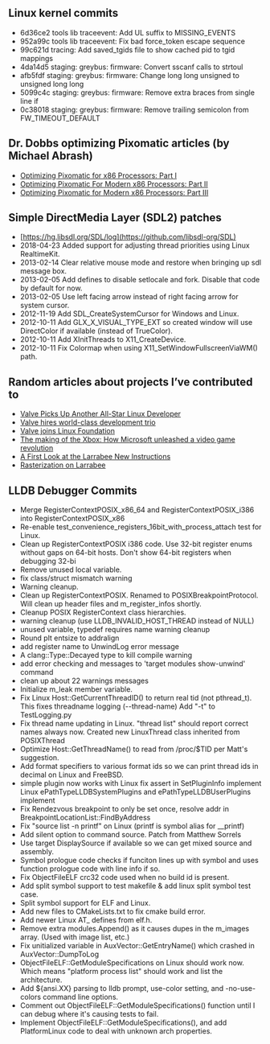 ## Linux kernel commits ##

* 6d36ce2 tools lib traceevent: Add UL suffix to MISSING_EVENTS
* 952a99c tools lib traceevent: Fix bad force_token escape sequence
* 99c621d tracing: Add saved_tgids file to show cached pid to tgid mappings
* 4da14d5 staging: greybus: firmware: Convert sscanf calls to strtoul
* afb5fdf staging: greybus: firmware: Change long long unsigned to unsigned long long
* 5099c4c staging: greybus: firmware: Remove extra braces from single line if
* 0c38018 staging: greybus: firmware: Remove trailing semicolon from FW_TIMEOUT_DEFAULT

## Dr. Dobbs optimizing Pixomatic articles (by Michael Abrash) ##

* [Optimizing Pixomatic for x86 Processors: Part I](http://www.drdobbs.com/architecture-and-design/optimizing-pixomatic-for-x86-processors/184405765)
* [Optimizing Pixomatic For Modern x86 Processors: Part II](http://www.drdobbs.com/optimizing-pixomatic-for-modern-x86-proc/184405807)
* [Optimizing Pixomatic for Modern x86 Processors: Part III](http://www.drdobbs.com/optimizing-pixomatic-for-modern-x86-proc/184405848)

## Simple DirectMedia Layer (SDL2) patches ##

* [https://hg.libsdl.org/SDL/log](https://github.com/libsdl-org/SDL)
* 2018-04-23 Added support for adjusting thread priorities using Linux RealtimeKit.
* 2013-02-14 Clear relative mouse mode and restore when bringing up sdl message box.
* 2013-02-05 Add defines to disable setlocale and fork. Disable that code by default for now.
* 2013-02-05 Use left facing arrow instead of right facing arrow for system cursor.
* 2012-11-19 Add SDL_CreateSystemCursor for Windows and Linux.
* 2012-10-11 Add GLX_X_VISUAL_TYPE_EXT so created window will use DirectColor if available (instead of TrueColor).
* 2012-10-11 Add XInitThreads to X11_CreateDevice.
* 2012-10-11 Fix Colormap when using X11_SetWindowFullscreenViaWM() path.

## Random articles about projects I’ve contributed to ##

* [Valve Picks Up Another All-Star Linux Developer](http://www.phoronix.com/scan.php?page=article&item=valve_linux_sdl&num=1)
* [Valve hires world-class development trio](http://www.develop-online.net/news/valve-hires-world-class-development-trio/0109284)
* [Valve joins Linux Foundation](http://www.pcgamer.com/valve-joins-linux-foundation/)
* [The making of the Xbox: How Microsoft unleashed a video game revolution ](https://venturebeat.com/2011/11/14/making-of-the-xbox-1/view-all/)
* [A First Look at the Larrabee New Instructions](http://www.drdobbs.com/parallel/a-first-look-at-the-larrabee-new-instruc/216402188)
* [Rasterization on Larrabee](http://www.drdobbs.com/parallel/rasterization-on-larrabee/217200602)

## LLDB Debugger Commits ##

* Merge RegisterContextPOSIX_x86_64 and RegisterContextPOSIX_i386 into RegisterContextPOSIX_x86
* Re-enable test_convenience_registers_16bit_with_process_attach test for Linux.
* Clean up RegisterContextPOSIX i386 code. Use 32-bit register enums without gaps on 64-bit hosts. Don't show 64-bit registers when debugging 32-bi
* Remove unused local variable.
* fix class/struct mismatch warning
* Warning cleanup.
* Clean up RegisterContextPOSIX. Renamed to POSIXBreakpointProtocol. Will clean up header files and m_register_infos shortly.
* Cleanup POSIX RegisterContext class hierarchies.
* warning cleanup (use LLDB_INVALID_HOST_THREAD instead of NULL)
* unused variable, typedef requires name warning cleanup
* Round plt entsize to addralign
* add register name to UnwindLog error message
* A clang::Type::Decayed type to kill compile warning
* add error checking and messages to 'target modules show-unwind' command
* clean up about 22 warnings messages
* Initialize m_leak member variable.
* Fix Linux Host::GetCurrentThreadID() to return real tid (not pthread_t). This fixes threadname logging (--thread-name) Add "-t" to TestLogging.py
* Fix thread name updating in Linux. "thread list" should report correct names always now. Created new LinuxThread class inherited from POSIXThread
* Optimize Host::GetThreadName() to read from /proc/$TID per Matt's suggestion.
* Add format specifiers to various format ids so we can print thread ids in decimal on Linux and FreeBSD.
* simple plugin now works with Linux fix assert in SetPluginInfo implement Linux ePathTypeLLDBSystemPlugins and ePathTypeLLDBUserPlugins implement 
* Fix Rendezvous breakpoint to only be set once, resolve addr in BreakpointLocationList::FindByAddress
* Fix "source list -n printf" on Linux (printf is symbol alias for __printf)
* Add silent option to command source. Patch from Matthew Sorrels
* Use target DisplaySource if available so we can get mixed source and assembly.
* Symbol prologue code checks if funciton lines up with symbol and uses function prologue code with line info if so.
* Fix ObjectFileELF crc32 code used when no build id is present.
* Add split symbol support to test makefile & add linux split symbol test case.
* Split symbol support for ELF and Linux.
* Add new files to CMakeLists.txt to fix cmake build error.
* Add newer Linux AT_ defines from elf.h.
* Remove extra modules.Append() as it causes dupes in the m_images array. (Used with image list, etc.)
* Fix unitialized variable in AuxVector::GetEntryName() which crashed in AuxVector::DumpToLog
* ObjectFileELF::GetModuleSpecifications on Linux should work now. Which means "platform process list" should work and list the architecture.
* Add ${ansi.XX} parsing to lldb prompt, use-color setting, and -no-use-colors command line options.
* Comment out ObjectFileELF::GetModuleSpecifications() function until I can debug where it's causing tests to fail.
*  Implement ObjectFileELF::GetModuleSpecifications(), and add PlatformLinux code to deal with unknown arch properties.
